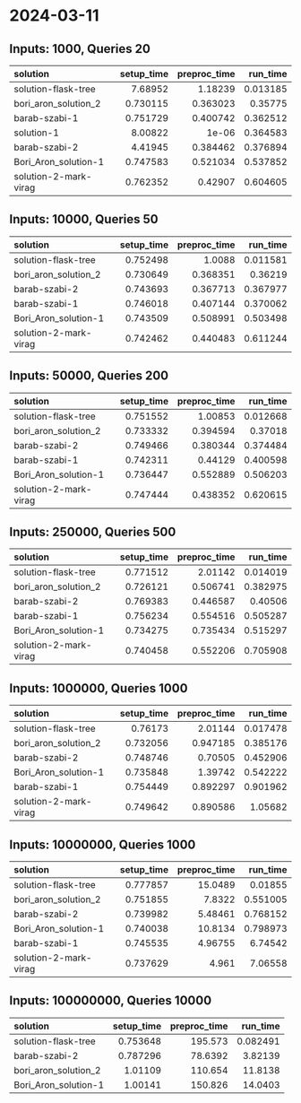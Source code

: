 # 2024-03-11

## Inputs: 1000, Queries 20

| solution              |   setup_time |   preproc_time |   run_time |
|:----------------------|-------------:|---------------:|-----------:|
| solution-flask-tree   |     7.68952  |       1.18239  |   0.013185 |
| bori_aron_solution_2  |     0.730115 |       0.363023 |   0.35775  |
| barab-szabi-1         |     0.751729 |       0.400742 |   0.362512 |
| solution-1            |     8.00822  |       1e-06    |   0.364583 |
| barab-szabi-2         |     4.41945  |       0.384462 |   0.376894 |
| Bori_Aron_solution-1  |     0.747583 |       0.521034 |   0.537852 |
| solution-2-mark-virag |     0.762352 |       0.42907  |   0.604605 |

## Inputs: 10000, Queries 50

| solution              |   setup_time |   preproc_time |   run_time |
|:----------------------|-------------:|---------------:|-----------:|
| solution-flask-tree   |     0.752498 |       1.0088   |   0.011581 |
| bori_aron_solution_2  |     0.730649 |       0.368351 |   0.36219  |
| barab-szabi-2         |     0.743693 |       0.367713 |   0.367977 |
| barab-szabi-1         |     0.746018 |       0.407144 |   0.370062 |
| Bori_Aron_solution-1  |     0.743509 |       0.508991 |   0.503498 |
| solution-2-mark-virag |     0.742462 |       0.440483 |   0.611244 |

## Inputs: 50000, Queries 200

| solution              |   setup_time |   preproc_time |   run_time |
|:----------------------|-------------:|---------------:|-----------:|
| solution-flask-tree   |     0.751552 |       1.00853  |   0.012668 |
| bori_aron_solution_2  |     0.733332 |       0.394594 |   0.37018  |
| barab-szabi-2         |     0.749466 |       0.380344 |   0.374484 |
| barab-szabi-1         |     0.742311 |       0.44129  |   0.400598 |
| Bori_Aron_solution-1  |     0.736447 |       0.552889 |   0.506203 |
| solution-2-mark-virag |     0.747444 |       0.438352 |   0.620615 |

## Inputs: 250000, Queries 500

| solution              |   setup_time |   preproc_time |   run_time |
|:----------------------|-------------:|---------------:|-----------:|
| solution-flask-tree   |     0.771512 |       2.01142  |   0.014019 |
| bori_aron_solution_2  |     0.726121 |       0.506741 |   0.382975 |
| barab-szabi-2         |     0.769383 |       0.446587 |   0.40506  |
| barab-szabi-1         |     0.756234 |       0.554516 |   0.505287 |
| Bori_Aron_solution-1  |     0.734275 |       0.735434 |   0.515297 |
| solution-2-mark-virag |     0.740458 |       0.552206 |   0.705908 |

## Inputs: 1000000, Queries 1000

| solution              |   setup_time |   preproc_time |   run_time |
|:----------------------|-------------:|---------------:|-----------:|
| solution-flask-tree   |     0.76173  |       2.01144  |   0.017478 |
| bori_aron_solution_2  |     0.732056 |       0.947185 |   0.385176 |
| barab-szabi-2         |     0.748746 |       0.70505  |   0.452906 |
| Bori_Aron_solution-1  |     0.735848 |       1.39742  |   0.542222 |
| barab-szabi-1         |     0.754449 |       0.892297 |   0.901962 |
| solution-2-mark-virag |     0.749642 |       0.890586 |   1.05682  |

## Inputs: 10000000, Queries 1000

| solution              |   setup_time |   preproc_time |   run_time |
|:----------------------|-------------:|---------------:|-----------:|
| solution-flask-tree   |     0.777857 |       15.0489  |   0.01855  |
| bori_aron_solution_2  |     0.751855 |        7.8322  |   0.551005 |
| barab-szabi-2         |     0.739982 |        5.48461 |   0.768152 |
| Bori_Aron_solution-1  |     0.740038 |       10.8134  |   0.798973 |
| barab-szabi-1         |     0.745535 |        4.96755 |   6.74542  |
| solution-2-mark-virag |     0.737629 |        4.961   |   7.06558  |

## Inputs: 100000000, Queries 10000

| solution             |   setup_time |   preproc_time |   run_time |
|:---------------------|-------------:|---------------:|-----------:|
| solution-flask-tree  |     0.753648 |       195.573  |   0.082491 |
| barab-szabi-2        |     0.787296 |        78.6392 |   3.82139  |
| bori_aron_solution_2 |     1.01109  |       110.654  |  11.8138   |
| Bori_Aron_solution-1 |     1.00141  |       150.826  |  14.0403   |